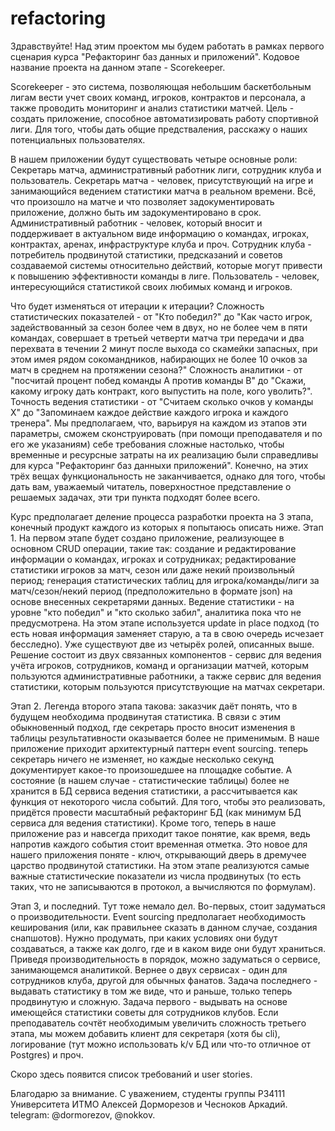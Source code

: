 # refactoring

Здравствуйте!
Над этим проектом мы будем работать в рамках первого сценария курса "Рефакторинг баз данных и приложений". Кодовое название проекта на данном этапе - Scorekeeper.

Scorekeeper - это система, позволяющая небольшим баскетбольным лигам вести учет своих команд, игроков, контрактов и персонала, а также проводить мониторинг и анализ статистики матчей.
Цель - создать приложение, способное автоматизировать работу спортивной лиги. Для того, чтобы дать общие предстваления, расскажу о наших потенциальных пользователях.

В нашем приложении будут существовать четыре основные роли: Секретарь матча, административный работник лиги, сотрудник клуба и пользователь.
Секретарь матча - человек, присутствующий на игре и занимающийся ведением статистики матча в реальном времени. Всё, что произошло на матче и что позволяет задокументировать приложение, должно быть им задокументировано в срок.
Административный работник - человек, который вносит и поддерживает в актуальном виде информацию о командах, игроках, контрактах, аренах, инфраструктуре клуба и проч.
Сотрудник клуба - потребитель продвинутой статистики, предсказаний и советов создаваемой системы относительно действий, которые могут привести к повышению эффективности команды в лиге.
Пользователь - человек, интересующийся статистикой своих любимых команд и игроков.

Что будет изменяться от итерации к итерации?
Сложность статистических показателей - от "Кто победил?" до "Как часто игрок, задействованный за сезон более чем в двух, но не более чем в пяти командах, совершает в третьей четверти матча три передачи и два перехвата в течении 2 минут после выхода со скамейки запасных, при этом имея рядом сокомандников, набирающих не более 10 очков за матч в среднем на протяжении сезона?"
Сложность аналитики - от "посчитай процент побед команды A против команды B" до "Скажи, какому игроку дать контракт, кого выпустить на поле, кого уволить?".
Точность ведения статистики - от "Считаем сколько очков у команды X" до "Запоминаем каждое действие каждого игрока и каждого тренера".
Мы предполагаем, что, варьируя на каждом из этапов эти параметры, сможем сконструировать (при помощи преподавателя и по его же указаниям) себе требования сложные настолько, чтобы временные и ресурсные затраты на их реализацию были справедливы для курса "Рефакторинг баз данныхи приложений". Конечно, на этих трёх вещах функциональность не заканчивается, однако для того, чтобы дать вам, уважаемый читатель, поверхностное представление о решаемых задачах, эти три пункта подходят более всего.

Курс предполагает деление процесса разработки проекта на 3 этапа, конечный продукт каждого из которых я попытаюсь описать ниже.
Этап 1. На первом этапе будет создано приложение, реализующее в основном CRUD операции, такие так: создание и редактирование информации о командах, игроках и сотрудниках; редактирование статистики игроков за матч, сезон или даже некий произвольный период; генерация статистических таблиц для игрока/команды/лиги за матч/сезон/некий период (предположительно в формате json) на основе внесенных секретарями данных. Ведение статистики - на уровне "кто победил" и "кто сколько забил", аналитика пока что не предусмотрена. На этом этапе используется update in place подход (то есть новая информация заменяет старую, а та в свою очередь исчезает бесследно). Уже существуют две из четырёх ролей, описанных выше. Решение состоит из двух связанных компонентов - сервис для ведения учёта игроков, сотрудников, команд и организации матчей, которым пользуются административные работники, а также сервис для ведения статистики, которым пользуются присутствующие на матчах секретари.

Этап 2. Легенда второго этапа такова: заказчик даёт понять, что в будущем необходима продвинутая статистика. В связи с этим обыкновенный подход, где секретарь просто вносит изменения в таблицы результативности оказывается более не применимым. В наше приложение приходит архитектурный паттерн event sourcing. теперь секретарь ничего не изменяет, но каждые несколько секунд документирует какое-то произошедшее на площадке событие. А состояние (в нашем случае - статистические таблицы) более не хранится в БД сервиса ведения статистики, а рассчитывается как функция от некоторого числа событий. Для того, чтобы это реализовать, придётся провести масштабный рефакторинг БД (как минимум БД сервиса для ведения статистики). Кроме того, теперь в наше приложение раз и навсегда приходит такое понятие, как время, ведь напротив каждого события стоит временная отметка. Это новое для нашего приложения поняте - ключ, открывающий дверь в дремучее царство продвинутой статистики. На этом этапе реализуются самые важные статистические показатели из числа продвинутых (то есть таких, что не записываются в протокол, а вычисляются по формулам).

Этап 3, и последний. Тут тоже немало дел. Во-первых, стоит задуматься о производительности. Event sourcing предполагает необходимость кеширования (или, как правильнее сказать в данном случае, создания снапшотов). Нужно продумать, при каких условиях они будут создаваться, а также как долго, где и в каком виде они будут храниться. Приведя производительность в порядок, можно задуматься о сервисе, занимающемся аналитикой. Вернее о двух сервисах - один для сотрудников клуба, другой для обычных фанатов. Задача последнего - выдавать статистику в том же виде, что и раньше, только теперь продвинутую и сложную. Задача первого - выдывать на основе имеющейся статистики советы для сотрудников клубов. Если преподаватель сочтёт необходимым увеличить сложность третьего этапа, мы можем добавить клиент для секретаря (хотя бы cli), логирование (тут можно использовать k/v БД или что-то отличное от Postgres) и проч.

Скоро здесь появится список требований и user stories.

Благодарю за внимание. С уважением, студенты группы P34111 Университета ИТМО Алексей Дорморезов и Чесноков Аркадий. telegram: @dormorezov,  @nokkov.
